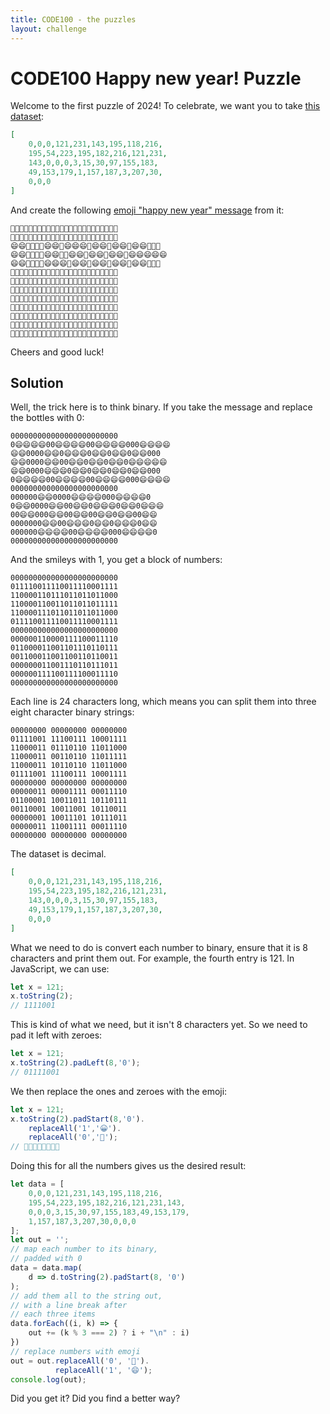 ```yaml
---
title: CODE100 - the puzzles 
layout: challenge
---
```


# CODE100 Happy new year! Puzzle

Welcome to the first puzzle of 2024! To celebrate, we want you to take [this dataset](dataset.json): 

```JSON
[
    0,0,0,121,231,143,195,118,216,
    195,54,223,195,182,216,121,231,
    143,0,0,0,3,15,30,97,155,183,
    49,153,179,1,157,187,3,207,30,
    0,0,0
]
```
And create the following [emoji "happy new year" message](message.txt) from it:

```
🍾🍾🍾🍾🍾🍾🍾🍾🍾🍾🍾🍾🍾🍾🍾🍾🍾🍾🍾🍾🍾🍾🍾🍾
🍾😄😄😄😄🍾🍾😄😄😄😄🍾🍾😄😄😄😄🍾🍾🍾😄😄😄😄
😄😄🍾🍾🍾🍾😄😄🍾😄😄😄🍾😄😄🍾😄😄🍾😄😄🍾🍾🍾
😄😄🍾🍾🍾🍾😄😄🍾🍾😄😄🍾😄😄🍾😄😄🍾😄😄😄😄😄
😄😄🍾🍾🍾🍾😄😄😄🍾😄😄🍾😄😄🍾😄😄🍾😄😄🍾🍾🍾
🍾😄😄😄😄🍾🍾😄😄😄😄🍾🍾😄😄😄😄🍾🍾🍾😄😄😄😄
🍾🍾🍾🍾🍾🍾🍾🍾🍾🍾🍾🍾🍾🍾🍾🍾🍾🍾🍾🍾🍾🍾🍾🍾
🍾🍾🍾🍾🍾🍾😄😄🍾🍾🍾🍾😄😄😄😄🍾🍾🍾😄😄😄😄🍾
🍾😄😄🍾🍾🍾🍾😄😄🍾🍾😄😄🍾😄😄😄🍾😄😄🍾😄😄😄
🍾🍾😄😄🍾🍾🍾😄😄🍾🍾😄😄🍾🍾😄😄🍾😄😄🍾🍾😄😄
🍾🍾🍾🍾🍾🍾🍾😄😄🍾🍾😄😄😄🍾😄😄🍾😄😄😄🍾😄😄
🍾🍾🍾🍾🍾🍾😄😄😄😄🍾🍾😄😄😄😄🍾🍾🍾😄😄😄😄🍾
🍾🍾🍾🍾🍾🍾🍾🍾🍾🍾🍾🍾🍾🍾🍾🍾🍾🍾🍾🍾🍾🍾🍾🍾
```

Cheers and good luck!

<!-- details -->
<!-- summary -->
## Solution
<!-- endsummary -->

Well, the trick here is to think binary. If you take the message and replace the bottles with 0:

```
000000000000000000000000
0😄😄😄😄00😄😄😄😄00😄😄😄😄000😄😄😄😄
😄😄0000😄😄0😄😄😄0😄😄0😄😄0😄😄000
😄😄0000😄😄00😄😄0😄😄0😄😄0😄😄😄😄😄
😄😄0000😄😄😄0😄😄0😄😄0😄😄0😄😄000
0😄😄😄😄00😄😄😄😄00😄😄😄😄000😄😄😄😄
000000000000000000000000
000000😄😄0000😄😄😄😄000😄😄😄😄0
0😄😄0000😄😄00😄😄0😄😄😄0😄😄0😄😄😄
00😄😄000😄😄00😄😄00😄😄0😄😄00😄😄
0000000😄😄00😄😄😄0😄😄0😄😄😄0😄😄
000000😄😄😄😄00😄😄😄😄000😄😄😄😄0
000000000000000000000000
```

And the smileys with 1, you get a block of numbers: 

```
000000000000000000000000
011110011110011110001111
110000110111011011011000
110000110011011011011111
110000111011011011011000
011110011110011110001111
000000000000000000000000
000000110000111100011110
011000011001101110110111
001100011001100110110011
000000011001110110111011
000000111100111100011110
000000000000000000000000
```

Each line is 24 characters long, which means you can split them into three eight character binary strings:

```
00000000 00000000 00000000
01111001 11100111 10001111
11000011 01110110 11011000
11000011 00110110 11011111
11000011 10110110 11011000
01111001 11100111 10001111
00000000 00000000 00000000
00000011 00001111 00011110
01100001 10011011 10110111
00110001 10011001 10110011
00000001 10011101 10111011
00000011 11001111 00011110
00000000 00000000 00000000
```

The dataset is decimal.

```json
[
    0,0,0,121,231,143,195,118,216,
    195,54,223,195,182,216,121,231,
    143,0,0,0,3,15,30,97,155,183,
    49,153,179,1,157,187,3,207,30,
    0,0,0
]
```

What we need to do is convert each number to binary, ensure that it is 8 characters and print them out. For example, the fourth entry is 121. In JavaScript, we can use: 

```javascript
let x = 121;
x.toString(2);
// 1111001 
```

This is kind of what we need, but it isn't 8 characters yet. So we need to pad it left with zeroes:

```javascript
let x = 121;
x.toString(2).padLeft(8,'0');
// 01111001 
```

We then replace the ones and zeroes with the emoji:

```javascript
let x = 121;
x.toString(2).padStart(8,'0').
    replaceAll('1','😀').
    replaceAll('0','🍾');
// 🍾😀😀😀😀🍾🍾😀
```

Doing this for all the numbers gives us the desired result:

```javascript
let data = [
    0,0,0,121,231,143,195,118,216,
    195,54,223,195,182,216,121,231,143,
    0,0,0,3,15,30,97,155,183,49,153,179,
    1,157,187,3,207,30,0,0,0
];
let out = '';
// map each number to its binary, 
// padded with 0
data = data.map(
    d => d.toString(2).padStart(8, '0')
);
// add them all to the string out, 
// with a line break after
// each three items
data.forEach((i, k) => {
    out += (k % 3 === 2) ? i + "\n" : i)
})
// replace numbers with emoji
out = out.replaceAll('0', '🍾').
          replaceAll('1', '😄');
console.log(out);
```

Did you get it? Did you find a better way? 

<!-- enddetails -->